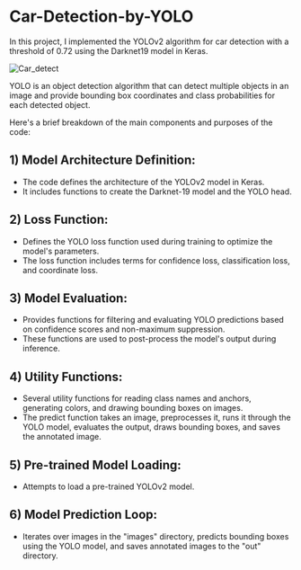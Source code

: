 # Car-Detection-by-YOLO
In this project, I implemented the YOLOv2 algorithm for car detection with a threshold of 0.72 using the Darknet19 model in Keras.

![Car_detect](https://github.com/HayLahav/Car-Detection-by-YOLO/assets/111200362/5e3fdf42-0045-4f45-96ca-6318b862cb92)

YOLO is an object detection algorithm that can detect multiple objects in an image and provide bounding box coordinates and class probabilities for each detected object.

Here's a brief breakdown of the main components and purposes of the code:

## 1) Model Architecture Definition:
* The code defines the architecture of the YOLOv2 model in Keras.
* It includes functions to create the Darknet-19 model and the YOLO head.

## 2) Loss Function:
* Defines the YOLO loss function used during training to optimize the model's parameters.
* The loss function includes terms for confidence loss, classification loss, and coordinate loss.

## 3) Model Evaluation:
* Provides functions for filtering and evaluating YOLO predictions based on confidence scores and non-maximum suppression.
* These functions are used to post-process the model's output during inference.

## 4) Utility Functions:

* Several utility functions for reading class names and anchors, generating colors, and drawing bounding boxes on images.
* The predict function takes an image, preprocesses it, runs it through the YOLO model, evaluates the output, draws bounding boxes, and saves the annotated image.

## 5) Pre-trained Model Loading:
* Attempts to load a pre-trained YOLOv2 model.

## 6) Model Prediction Loop:

* Iterates over images in the "images" directory, predicts bounding boxes using the YOLO model, and saves annotated images to the "out" directory.
